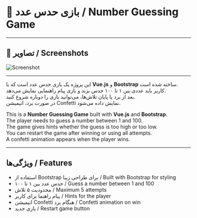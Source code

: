 # 🎯 بازی حدس عدد / Number Guessing Game
---

## 📸 تصاویر / Screenshots

![Screenshot ](screenshot1.png)  


---

این پروژه یک بازی حدس عدد است که با **Vue.js** و **Bootstrap** ساخته شده است.  
کاربر باید عددی بین ۱ تا ۱۰۰ حدس بزند و بازی پیام راهنمایی نمایش می‌دهد.  
بعد از برد یا پایان تلاش‌ها، می‌توانید بازی را دوباره شروع کنید.  
در صورت برد، انیمیشن Confetti نمایش داده می‌شود.

This is a **Number Guessing Game** built with **Vue.js** and **Bootstrap**.  
The player needs to guess a number between 1 and 100.  
The game gives hints whether the guess is too high or too low.  
You can restart the game after winning or using all attempts.  
A confetti animation appears when the player wins.

---

## ویژگی‌ها / Features
- استفاده از Bootstrap برای طراحی زیبا / Built with Bootstrap for styling  
- حدس عدد بین ۱ تا ۱۰۰ / Guess a number between 1 and 100  
- محدودیت ۵ تلاش / Maximum 5 attempts  
- پیام راهنما برای کاربر / Hints for the player  
- انیمیشن Confetti هنگام برد / Confetti animation on win  
- بازی جدید / Restart game button


